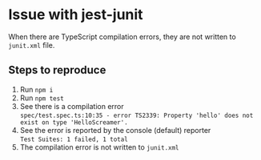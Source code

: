 # Issue with jest-junit

When there are TypeScript compilation errors, they are not written to `junit.xml` file.

## Steps to reproduce

1. Run `npm i`
2. Run `npm test`
3. See there is a compilation error  
   `spec/test.spec.ts:10:35 - error TS2339: Property 'hello' does not exist on type 'HelloScreamer'.`
4. See the error is reported by the console (default) reporter  
   `Test Suites: 1 failed, 1 total`
5. The compilation error is not written to `junit.xml`